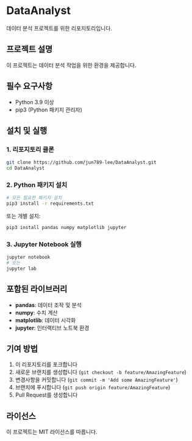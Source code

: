 # DataAnalyst

데이터 분석 프로젝트를 위한 리포지토리입니다.

## 프로젝트 설명

이 프로젝트는 데이터 분석 작업을 위한 환경을 제공합니다.

## 필수 요구사항

- Python 3.9 이상
- pip3 (Python 패키지 관리자)

## 설치 및 실행

### 1. 리포지토리 클론
```bash
git clone https://github.com/jun789-lee/DataAnalyst.git
cd DataAnalyst
```

### 2. Python 패키지 설치
```bash
# 모든 필요한 패키지 설치
pip3 install -r requirements.txt
```

또는 개별 설치:
```bash
pip3 install pandas numpy matplotlib jupyter
```

### 3. Jupyter Notebook 실행
```bash
jupyter notebook
# 또는
jupyter lab
```

## 포함된 라이브러리

- **pandas**: 데이터 조작 및 분석
- **numpy**: 수치 계산
- **matplotlib**: 데이터 시각화
- **jupyter**: 인터랙티브 노트북 환경

## 기여 방법

1. 이 리포지토리를 포크합니다
2. 새로운 브랜치를 생성합니다 (`git checkout -b feature/AmazingFeature`)
3. 변경사항을 커밋합니다 (`git commit -m 'Add some AmazingFeature'`)
4. 브랜치에 푸시합니다 (`git push origin feature/AmazingFeature`)
5. Pull Request를 생성합니다

## 라이선스

이 프로젝트는 MIT 라이선스를 따릅니다.

